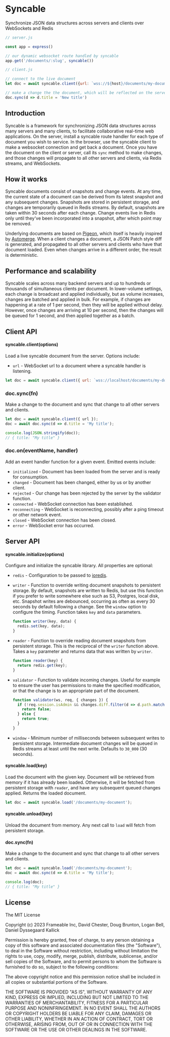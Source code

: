# Syncable

Synchronize JSON data structures across servers and clients over WebSockets and Redis

```javascript
// server.js

const app = express()

// our dynamic websocket route handled by syncable
app.get('/documents/:slug', syncable())
```

```javascript
// client.js

// connect to the live document
let doc = await syncable.client({url: `wss://${host}/documents/my-document-10329`})

// make a change the the document, which will be reflected on the server and all other clients
doc.sync(d => d.title = 'New title')
```

## Introduction

Syncable is a framework for synchronizing JSON data structures across many servers and many clients, to facilitate collaborative real-time web applications.  On the server, install a syncable route handler for each type of document you wish to service.  In the browser, use the syncable client to make a websocket connection and get back a document.  Once you have the document on the client or server, call its `sync` method to make changes, and those changes will propagate to all other servers and clients, via Redis streams, and WebSockets.

## How it works

Syncable documents consist of snapshots and change events.  At any time, the current state of a document can be derived from its latest snapshot and any subsequent changes.  Snapshots are stored in persistent storage, and changes are temporarily queued in Redis streams.  By default, snapshots are taken within 30 seconds after each change.  Change events live in Redis only until they've been incorporated into a snapshot, after which point may be removed.

Underlying documents are based on [Pigeon](https://github.com/frameable/pigeon), which itself is heavily inspired by [Automerge](https://github.com/automerge/automerge).  When a client changes a document, a JSON Patch style diff is generated, and propagated to all other servers and clients who have that document loaded.  Even when changes arrive in a different order, the result is deterministic.

## Performance and scalability

Syncable scales across many backend servers and up to hundreds or thousands of simultaneous clients per document.  In lower-volume settings, each change is broadcast and applied individually, but as volume increases, changes are batched and applied in bulk.  For example, if changes are happening at a rate of 1 per second, then they will be applied without delay. However, once changes are arriving at 10 per second, then the changes will be queued for 1 second, and then applied together as a batch.

## Client API

#### syncable.client(options)

Load a live syncable document from the server.  Options include:

- `url` - WebSocket url to a document where a syncable handler is listening.


```javascript
let doc = await syncable.client({ url: `wss://localhost/documents/my-document` })
```

### doc.sync(fn)

Make a change to the document and sync that change to all other servers and clients.

```javascript
let doc = await syncable.client({ url });
doc = await doc.sync(d => d.title = 'My title');

console.log(JSON.stringify(doc));
// { title: "My title" }
```

### doc.on(eventName, handler)

Add an event handler function for a given event.  Emitted events include:

- `initialized` - Document has been loaded from the server and is ready for consumption.
- `changed` - Document has been changed, either by us or by another client.
- `rejected` - Our change has been rejected by the server by the validator function.
- `connected` - WebSocket connection has been established.
- `reconnecting` - WebSocket is reconnecting, possibly after a ping timeout or other network event.
- `closed` - WebSocket connection has been closed.
- `error` - WebSocket error has occurred.


## Server API

#### syncable.initialize(options)

Configure and initialize the syncable library.  All properties are optional:

- `redis` - Configuration to be passed to [ioredis](https://github.com/redis/ioredis?tab=readme-ov-file#connect-to-redis).

- `writer` - Function to override writing document snapshots to persistent storage.  By default, snapshots are written to Redis, but use this function if you prefer to write somewhere else such as S3, Postgres, local disk, etc.  Snapshot writes are debounced, occurring as often as every 30 seconds by default following a change. See the `window` option to configure the timing.  Function takes `key` and `data` parameters.

  ```javascript
  function writer(key, data) {
    redis.set(key, data);
  }

- `reader` - Function to override reading document snapshots from persistent storage.  This is the reciprocal of the `writer` function above.  Takes a `key` parameter and returns data that was written by `writer`.

  ```javascript
  function reader(key) {
    return redis.get(key);
  }
  ```

- `validator` - Function to validate incoming changes.  Useful for example to ensure the user has permissions to make the specified modification, or that the change is to an appropriate part of the document.

  ```javascript
  function validator(ws, req, { changes }) {
    if (!req.session.isAdmin && changes.diff.filter(d => d.path.match('/settings')).length) {
      return false;
    } else {
      return true;
    }
  }
  ```

- `window` - Minimum number of milliseconds between subsequent writes to persistent storage.  Intermediate document changes will be queued in Redis streams at least until the next write.  Defaults to `30_000` (30 seconds).


#### syncable.load(key)

Load the document with the given key.  Document will be retrieved from memory if it has already been loaded.  Otherwise, it will be fetched from persistent storage with `reader`, and have any subsequent queued changes applied.  Returns the loaded document.

```javascript
let doc = await syncable.load('/documents/my-document');
```

#### syncable.unload(key)

Unload the document from memory.  Any next call to `load` will fetch from persistent storage.

#### doc.sync(fn)

Make a change to the document and sync that change to all other servers and clients.

```javascript
let doc = await syncable.load('/documents/my-document');
doc = await doc.sync(d => d.title = 'My title');

console.log(doc);
// { title: "My title" }
```

## License

The MIT License

Copyright (c) 2023 Frameable Inc, David Chester, Doug Brunton, Logan Bell, Daniel Dyssegaard Kallick

Permission is hereby granted, free of charge, to any person obtaining a copy of this software and associated documentation files (the "Software"), to deal in the Software without restriction, including without limitation the rights to use, copy, modify, merge, publish, distribute, sublicense, and/or sell copies of the Software, and to permit persons to whom the Software is furnished to do so, subject to the following conditions:

The above copyright notice and this permission notice shall be included in all copies or substantial portions of the Software.

THE SOFTWARE IS PROVIDED "AS IS", WITHOUT WARRANTY OF ANY KIND, EXPRESS OR IMPLIED, INCLUDING BUT NOT LIMITED TO THE WARRANTIES OF MERCHANTABILITY, FITNESS FOR A PARTICULAR PURPOSE AND NONINFRINGEMENT. IN NO EVENT SHALL THE AUTHORS OR COPYRIGHT HOLDERS BE LIABLE FOR ANY CLAIM, DAMAGES OR OTHER LIABILITY, WHETHER IN AN ACTION OF CONTRACT, TORT OR OTHERWISE, ARISING FROM, OUT OF OR IN CONNECTION WITH THE SOFTWARE OR THE USE OR OTHER DEALINGS IN THE SOFTWARE.



